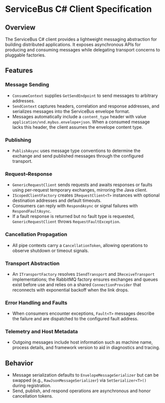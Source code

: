 # ServiceBus C# Client Specification

## Overview
The ServiceBus C# client provides a lightweight messaging abstraction for building distributed applications. It exposes asynchronous APIs for producing and consuming messages while delegating transport concerns to pluggable factories.

## Features

### Message Sending
- `ConsumeContext` supplies `GetSendEndpoint` to send messages to arbitrary addresses.
- `SendContext` captures headers, correlation and response addresses, and serializes messages into the ServiceBus envelope format.
- Messages automatically include a `content_type` header with value `application/vnd.mybus.envelope+json`. When a consumed message lacks this header, the client assumes the envelope content type.

### Publishing
- `PublishAsync` uses message type conventions to determine the exchange and send published messages through the configured transport.

### Request–Response
- `GenericRequestClient` sends requests and awaits responses or faults using per-request temporary exchanges, mirroring the Java client.
- `IScopedClientFactory` creates `IRequestClient<T>` instances with optional destination addresses and default timeouts.
- Consumers can reply with `RespondAsync` or signal failures with `RespondFaultAsync`.
- If a fault response is returned but no fault type is requested, `GenericRequestClient` throws `RequestFaultException`.

### Cancellation Propagation
- All pipe contexts carry a `CancellationToken`, allowing operations to observe shutdown or timeout signals.

### Transport Abstraction
- An `ITransportFactory` resolves `ISendTransport` and `IReceiveTransport` implementations; the RabbitMQ factory ensures exchanges and queues exist before use and relies on a shared `ConnectionProvider` that reconnects with exponential backoff when the link drops.

### Error Handling and Faults
- When consumers encounter exceptions, `Fault<T>` messages describe the failure and are dispatched to the configured fault address.

### Telemetry and Host Metadata
- Outgoing messages include host information such as machine name, process details, and framework version to aid in diagnostics and tracing.

## Behavior
- Message serialization defaults to `EnvelopeMessageSerializer` but can be swapped (e.g., `RawJsonMessageSerializer`) via `SetSerializer<T>()` during registration.
- Send, publish, and respond operations are asynchronous and honor cancellation tokens.
